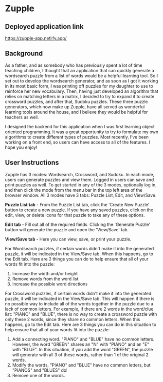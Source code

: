 # Zupple
## Deployed application link
https://zupple-app.netlify.app/

## Background
As a father, and as somebody who has previously spent a lot of time teaching children, I thought that an application that can quickly generate a wordsearch puzzle from a list of words would be a helpful learning tool. So I set out to develop the wordsearch generator, and as soon as I got it working in its most basic form, I was printing off puzzles for my daughter to use to reinforce her new vocabulary. Then, having just developed an algorithm that relies on matching letters in a matrix, I decided to try to expand it to create crossword puzzles, and after that, Sudoku puzzles. These three puzzle generators, which now make up Zupple, have all served as wonderful learning tools around the house, and I believe they would be helpful for teachers as well.

I designed the backend for this application when I was first learning object oriented programming. It was a great opportunity to try to formulate my own algorithms to create different types of puzzles. Most recently, I've been working on a front end, so users can have access to all of the features. I hope you enjoy!

## User Instructions
Zupple has 3 modes: Wordsearch, Crossword, and Sudoku. In each mode, users can generate puzzles and view them. Logged in users can save and print puzzles as well. To get started in any of the 3 modes, optionally log in, and then click the mode from the menu bar in the top left area of the browser window. All 3 modes have 3 tabs: Puzzle List, Edit, and View/Save.

**Puzzle List tab** - From the Puzzle List tab, click the 'Create New Puzzle' button to create a new puzzle. If you have any saved puzzles, click on the edit, view, or delete icons for that puzzle to take any of these options.

**Edit tab** - Fill out all of the required fields. Clicking the 'Generate Puzzle' button will generate the puzzle and open the 'View/Save' tab.

**View/Save tab** - Here you can view, save, or print your puzzle. 

For Wordsearch puzzles, if certain words didn't make it into the generated puzzle, it will be indicated in the View/Save tab. When this happens, go to the Edit tab. Here are 3 things you can do to help ensure that all of your words fit into the puzzle:
1. Increase the width and/or height
2. Remove words from the word list
3. Increase the possible word directions

For Crossword puzzles, if certain words didn't make it into the generated puzzle, it will be indicated in the View/Save tab. This will happen if there is no possible way to include all of the words together in the puzzle due to a lack of common letters. For example, if there are 2 words in the word/clue list: "PIANO" and "BLUE", there is no way to create a crossword puzzle with only these 2 words, since they share no common letters. When this happens, go to the Edit tab. Here are 3 things you can do in this situation to help ensure that all of your words fit into the puzzle:
1. Add a connecting word. "PIANO" and "BLUE" have no common letters. However, the word "GREEN" shares an "N" with "PIANO" and an "E" with "BLUE". In this situation, if you add the word "GREEN", the puzzle will generate with all 3 of these words, rather than 1 of the original 2 words.
2. Modify the words, "PIANO" and "BLUE" have no common letters, but "PIANOS" and "BLUES" do!
3. Remove one of the words.
